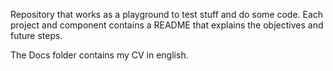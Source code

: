 Repository that works as a playground to test stuff and do some code.
Each project and component contains a README that explains the objectives
and future steps.

The Docs folder contains my CV in english.
